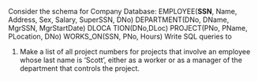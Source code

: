 Consider the schema for Company Database:
EMPLOYEE(**SSN**, Name, Address, Sex, Salary, SuperSSN, DNo) DEPARTMENT(DNo, DName, MgrSSN, MgrStartDate) DLOCA TION(DNo,DLoc)
PROJECT(PNo, PName, PLocation, DNo)
WORKS_ON(SSN, PNo, Hours)
Write SQL queries to
1. Make a list of all project numbers for projects that involve an employee whose last name is ‘Scott’, either as a worker or as a manager of the department that controls the project.
